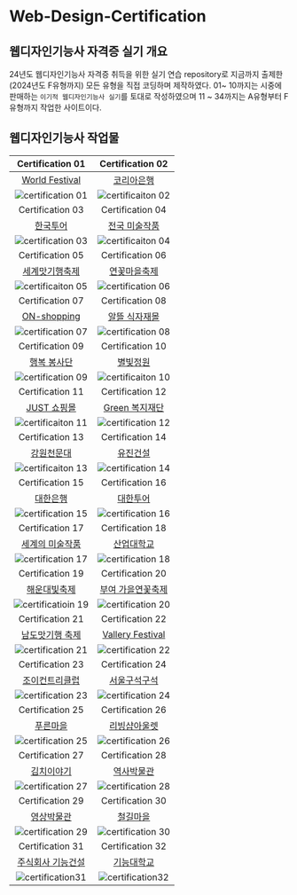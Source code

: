 # Web-Design-Certification

## 웹디자인기능사 자격증 실기 개요
24년도 웹디자인기능사 자격증 취득을 위한 실기 연습 repository로 지금까지 출제한 (2024년도 F유형까지) 모든 유형을 직접
코딩하며 제작하였다. 01~ 10까지는 시중에 판매하는 `이기적 웹디자인기능사 실기`를 토대로 작성하였으며 11 ~ 34까지는 A유형부터 F유형까지 작업한 사이트이다.

## 웹디자인기능사 작업물

|                                                                      Certification 01                                                                       |                                                                     Certification 02                                                                     |
| :-----------------------------------------------------------------------------------------------------------------------------------------------: | :----------------------------------------------------------------------------------------------------------------------------------------------: |
| [World Festival](https://5647kr.github.io/Web-Design-Certification/certification01/) | [코리아은행](https://5647kr.github.io/Web-Design-Certification/certification02/) |
| ![certification 01](https://github.com/user-attachments/assets/b54aba29-cdce-4ff2-9158-b0d77f5f0f46) | ![certificaiton 02](https://github.com/user-attachments/assets/fede9a53-b5c5-40fc-b6cd-afe47ab8df31) |
|                                                                      Certification 03                                                                       |                                                                     Certification 04                                                                     |
| [한국투어](https://5647kr.github.io/Web-Design-Certification/certification03/) | [전국 미술작품](https://5647kr.github.io/Web-Design-Certification/certification04/) |
| ![certification 03](https://github.com/user-attachments/assets/56664aab-09c1-4b29-a75e-94c9bdce37d1) | ![certificaiton 04](https://github.com/user-attachments/assets/bfa0606b-5cb5-47f5-ba5b-1043df2e5a2c) |
|                                                                      Certification 05                                                                       |                                                                     Certification 06                                                                     |
| [세계맛기행축제](https://5647kr.github.io/Web-Design-Certification/certification05/) | [연꽃마을축제](https://5647kr.github.io/Web-Design-Certification/certification06/) |
| ![certificaiton 05](https://github.com/user-attachments/assets/b3224d8b-8a02-45f0-8ae6-8be50a045240) | ![certification 06](https://github.com/user-attachments/assets/5337d443-f64a-4847-8453-6413ab873f91) |
|                                                                      Certification 07                                                                       |                                                                     Certification 08                                                                     |
| [ON-shopping](https://5647kr.github.io/Web-Design-Certification/certification07/) | [알뜰 식자재몰](https://5647kr.github.io/Web-Design-Certification/certification08/)  |
| ![certification 07](https://github.com/user-attachments/assets/d256878e-b695-472a-bdec-7c8a0a0ad355) | ![certification 08](https://github.com/user-attachments/assets/296af6d7-f077-4ca6-84a2-778f2fc7ae67) |
|                                                                      Certification 09                                                                       |                                                                     Certification 10                                                                     |
| [행복 봉사단](https://5647kr.github.io/Web-Design-Certification/certification09/) | [별빛정원](https://5647kr.github.io/Web-Design-Certification/certification10/) |
| ![certification 09](https://github.com/user-attachments/assets/9ae931fb-96ac-4769-afea-2cb98a7542d5) | ![certificaiton 10](https://github.com/user-attachments/assets/6169ea75-1348-451d-8d72-8249e9f50cdf)|
|                                                                      Certification 11                                                                       |                                                                     Certification 12                                                                     |
| [JUST 쇼핑몰](https://5647kr.github.io/Web-Design-Certification/certification11/) | [Green 복지재단](https://5647kr.github.io/Web-Design-Certification/certification12/) |
| ![certificaiton 11](https://github.com/user-attachments/assets/358f5b28-5b44-47e8-a95f-9351ef754c98) | ![certification 12](https://github.com/user-attachments/assets/e71e86c0-2ee5-4f51-87a2-63d5098a81f5)|
|                                                                      Certification 13                                                                       |                                                                     Certification 14                                                                     |
| [강원천문대](https://5647kr.github.io/Web-Design-Certification/certification13/) | [유진건설](https://5647kr.github.io/Web-Design-Certification/certification14/) |
| ![certificaiton 13](https://github.com/user-attachments/assets/5b5393c3-a7a5-41b8-ba62-2ea5dbd9c199) | ![certification 14](https://github.com/user-attachments/assets/386850f5-b2e6-4a7d-98da-72003a74b863) |
|                                                                      Certification 15                                                                       |                                                                     Certification 16                                                                     |
| [대한은행](https://5647kr.github.io/Web-Design-Certification/certification15/) | [대한투어](https://5647kr.github.io/Web-Design-Certification/certification16/) |
| ![certification 15](https://github.com/user-attachments/assets/37de748c-7926-40ea-bfda-7a0eb49b0f34) | ![certification 16](https://github.com/user-attachments/assets/9c5c59bd-b2a8-471f-ab82-578624a9ee73) |
|                                                                      Certification 17                                                                       |                                                                     Certification 18                                                                     |
| [세계의 미술작품](https://5647kr.github.io/Web-Design-Certification/certification17/) | [산업대학교](https://5647kr.github.io/Web-Design-Certification/certification18/) |
| ![certification 17](https://github.com/user-attachments/assets/32d58f23-8204-4786-af57-113d06853d0c) | ![certification 18](https://github.com/user-attachments/assets/00373b2e-0cf0-4a3c-81f4-32025c0b6aa9) |
|                                                                      Certification 19                                                                       |                                                                     Certification 20                                                                     |
| [해운대빛축제](https://5647kr.github.io/Web-Design-Certification/certification19/) | [부여 가을연꽃축제](https://5647kr.github.io/Web-Design-Certification/certification20/) |
| ![certificatioin 19](https://github.com/user-attachments/assets/e9a5bcb5-5c44-46bf-80aa-d29a3e2e30ad) | ![certification 20](https://github.com/user-attachments/assets/06540088-79ab-4ab9-a087-7223ffb016b1) |
|                                                                      Certification 21                                                                       |                                                                     Certification 22                                                                     |
| [남도맛기행 축제](https://5647kr.github.io/Web-Design-Certification/certification21/) | [Vallery Festival](https://5647kr.github.io/Web-Design-Certification/certification22/) |
| ![certification 21](https://github.com/user-attachments/assets/7abd0ffc-5f7a-42cf-9327-8d6957425f2a) | ![certification 22](https://github.com/user-attachments/assets/3f25df08-70a1-46f3-9d9b-d60794aa2372) |
|                                                                      Certification 23                                                                       |                                                                     Certification 24                                                                     |
| [조이컨트리클럽](https://5647kr.github.io/Web-Design-Certification/certification23/) | [서울구석구석](https://5647kr.github.io/Web-Design-Certification/certification24/) |
| ![certification 23](https://github.com/user-attachments/assets/7af763ee-ed22-4c82-8c2d-36f4c1c7e66d) | ![certification 24](https://github.com/user-attachments/assets/e507eaa2-1f0a-4452-a55b-14cc03202350) |
|                                                                      Certification 25                                                                       |                                                                     Certification 26                                                                     |
| [푸른마을](https://5647kr.github.io/Web-Design-Certification/certification25/) | [리빙샵아울렛](https://5647kr.github.io/Web-Design-Certification/certification26/) |
| ![certification 25](https://github.com/user-attachments/assets/0563f8f4-89e9-4d0b-bfe5-7d215d39a5cf) | ![certification 26](https://github.com/user-attachments/assets/33bcdaff-7287-4248-b69a-0e97252485fa) |
|                                                                      Certification 27                                                                       |                                                                     Certification 28                                                                     |
| [김치이야기](https://5647kr.github.io/Web-Design-Certification/certification27/) | [역사박물관](https://5647kr.github.io/Web-Design-Certification/certification28/) |
| ![certification 27](https://github.com/user-attachments/assets/c32e1a29-6488-450b-9855-819aa477fe3c) | ![certification 28](https://github.com/user-attachments/assets/9a7c9be7-68a8-4f60-bdfb-9713446e58e2) |
|                                                                      Certification 29                                                                       |                                                                     Certification 30                                                                     |
| [영상박물관](https://5647kr.github.io/Web-Design-Certification/certification29/) | [철길마을](https://5647kr.github.io/Web-Design-Certification/certification30/) |
| ![certification 29](https://github.com/user-attachments/assets/cb887a6b-3958-4784-bcc3-f1ca31b2d5b1) | ![certification 30](https://github.com/user-attachments/assets/871c84a9-e5e1-4d49-a24d-e94d6b216cc2) |
|                                                                      Certification 31                                                                       |                                                                     Certification 32                                                                     |
| [주식회사 기능건설](https://5647kr.github.io/Web-Design-Certification/certification31/) | [기능대학교](https://5647kr.github.io/Web-Design-Certification/certification32/) |
| ![certification31](https://github.com/user-attachments/assets/e925dfc6-60fe-4438-ad87-8a192b0e54bd) | ![certification32](https://github.com/user-attachments/assets/2bcb3811-9632-404f-9709-52005131f1ff) |